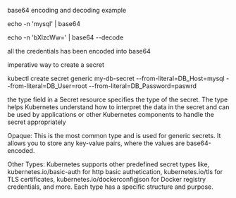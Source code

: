 base64 encoding and decoding example

echo -n 'mysql' | base64

echo -n 'bXlzcWw=' | base64 --decode

all the credentials has been encoded into base64 

imperative way to create a secret

kubectl create secret generic my-db-secret --from-literal=DB_Host=mysql --from-literal=DB_User=root --from-literal=DB_Password=paswrd


the type field in a Secret resource specifies the type of the secret. The type helps Kubernetes understand how to interpret the data in the secret and can be used by applications or other Kubernetes components to handle the secret appropriately

Opaque: This is the most common type and is used for generic secrets. It allows you to store any key-value pairs, where the values are base64-encoded.

Other Types: Kubernetes supports other predefined secret types like, kubernetes.io/basic-auth for http basic authetication, kubernetes.io/tls for TLS certificates, kubernetes.io/dockerconfigjson for Docker registry credentials, and more. Each type has a specific structure and purpose.

